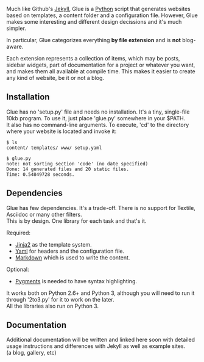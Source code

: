 
Much like Github's [Jekyll][], Glue is a [Python][] script that generates websites
based on templates, a content folder and a configuration file. However, Glue makes
some interesting and different design decissions and it's much simpler. 

In particular, Glue categorizes everything **by file extension** and is **not** blog-aware.

Each extension represents a collection of items, which may be posts, sidebar widgets,
part of documentation for a project or whatever you want, and makes them all available
at compile time. This makes it easier to create any kind of website, be it or not a blog.

[Jekyll]: http://github.com/mojombo/jekyll
[Python]: http://www.python.org

Installation
------------

Glue has no 'setup.py' file and needs no installation. It's a tiny, single-file
10kb program. To use it, just place 'glue.py' somewhere in your $PATH.  
It also has no command-line arguments. To execute, 'cd' to the directory where
your website is located and invoke it:

    $ ls
    content/ templates/ www/ setup.yaml

    $ glue.py
    note: not sorting section 'code' (no date specified)
    Done: 14 generated files and 20 static files.
    Time: 0.54849728 seconds.

Dependencies
------------

Glue has few dependencies. It's a trade-off. There is no support for Textile, Asciidoc
or many other filters.  
This is by design. One library for each task and that's it.

Required:

  * [Jinja2][] as the template system.
  * [Yaml][] for headers and the configuration file.
  * [Markdown][] which is used to write the content.

Optional:

  * [Pygments][] is needed to have syntax highlighting.

It works both on Python 2.6+ and Python 3, although you will need to run it through
'2to3.py' for it to work on the later.  
All the libraries also run on Python 3.

[Jinja2]:   http://pypi.python.org/pypi/Jinja2
[Markdown]: http://pypi.python.org/pypi/Markdown
[Pygments]: http://pypi.python.org/pypi/Pygments
[Yaml]:     http://pypi.python.org/pypi/PyYAML

Documentation
-------------

Additional documentation will be written and linked here soon with detailed usage
instructions and differences with Jekyll as well as example sites.  
(a blog, gallery, etc)

